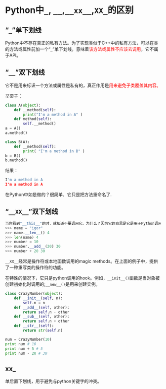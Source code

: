# Python中`_`, `__`,`__xx__`,`XX_`的区别

## “`_`”单下划线

Python中不存在真正的私有方法。为了实现类似于C++中的私有方法，可以在类的方法或属性前加一个“`_`”单下划线，意味着<font color='red'>该方法或属性不应该去调用</font>，它不属于API。



## “`__`”双下划线

它不是用来标识一个方法或属性是私有的，真正作用是<font color='red'>用来避免子类覆盖其内容。</font>

举栗子：

```python
class A(object):
    def __method(self):
        print("I'm a method in A" )
    def method(self):
        self.__method()
a = A()
a.method()

class B(A):
    def __method(self):
        print( "I'm a method in B" )
b = B() 
b.method()
```

结果：

```python
I'm a method in A
I'm a method in A
```

在Python中如是做的？很简单，它只是把方法重命名了.



## “`__XX__`”双下划线

```python
当你看到"__this__"的时，就知道不要调用它。为什么？因为它的意思是它是用于Python调用的，如下：
>>> name = "igor" 
>>> name.__len__() 4 
>>> len(name) 4 
>>> number = 10 
>>> number.__add__(20) 30 
>>> number + 20 30
```

`__XX__`经常是操作符或本地函数调用的magic methods。在上面的例子中，提供了一种重写类的操作符的功能。

在特殊的情况下，它只是python调用的hook。例如，`__init__()`函数是当对象被创建初始化时调用的;`__new__()`是用来创建实例。

```python
class CrazyNumber(object):
    def __init__(self, n): 
        self.n = n 
    def __add__(self, other): 
        return self.n - other 
    def __sub__(self, other): 
        return self.n + other 
    def __str__(self): 
        return str(self.n) 

num = CrazyNumber(10) 
print num # 10
print num + 5 # 5
print num - 20 # 30    
```



## xx_

单后置下划线，用于避免与python关键字的冲突。